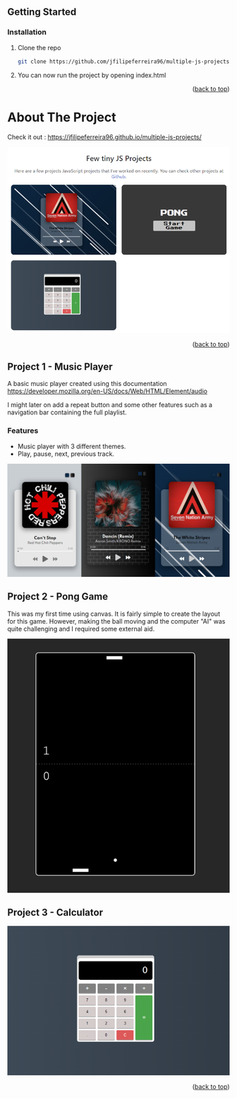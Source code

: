 <br />
<div align="center">

</div>

<!-- GETTING STARTED -->
## Getting Started

### Installation
1. Clone the repo
   ```sh
   git clone https://github.com/jfilipeferreira96/multiple-js-projects.git
   ```
2. You can now run the project by opening index.html


<p align="right">(<a href="#top">back to top</a>)</p>

<!-- ABOUT THE PROJECT -->

# About The Project

Check it out : https://jfilipeferreira96.github.io/multiple-js-projects/

<p align="center">
<img  width="700px" height="auto" src="./img/projects/projects-page.PNG"  />


<p align="right">(<a href="#top">back to top</a>)</p>


## Project 1 - Music Player
A basic music player created using this documentation https://developer.mozilla.org/en-US/docs/Web/HTML/Element/audio

I might later on add a repeat button and some other features such as a navigation bar containing the full playlist.
### Features

- Music player with 3 different themes.
- Play, pause, next, previous track.

<img  width="700px" height="auto" src="./img/projects/music-players.PNG"  />

## Project 2 - Pong Game
This was my first time using canvas. It is fairly simple to create the layout for this game. However, making the ball moving and the computer "AI" was quite challenging and I required some external aid.

<img  width="700px" height="auto" src="./img/projects/pong-2.PNG"  />

## Project 3 - Calculator
<img  width="700px" height="auto" src="./img/projects/calculator.PNG"  />

<p align="right">(<a href="#top">back to top</a>)</p>
